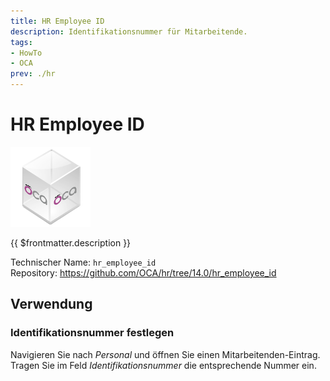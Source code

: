 ```yaml
---
title: HR Employee ID
description: Identifikationsnummer für Mitarbeitende.
tags:
- HowTo
- OCA
prev: ./hr
---
```

# HR Employee ID
![icon_oca_app](attachments/icon_oca_app.png)

{{ $frontmatter.description }}

Technischer Name: `hr_employee_id`\
Repository: <https://github.com/OCA/hr/tree/14.0/hr_employee_id>

## Verwendung

### Identifikationsnummer festlegen

Navigieren Sie nach *Personal* und öffnen Sie einen Mitarbeitenden-Eintrag. Tragen Sie im Feld *Identifikationsnummer* die entsprechende Nummer ein.